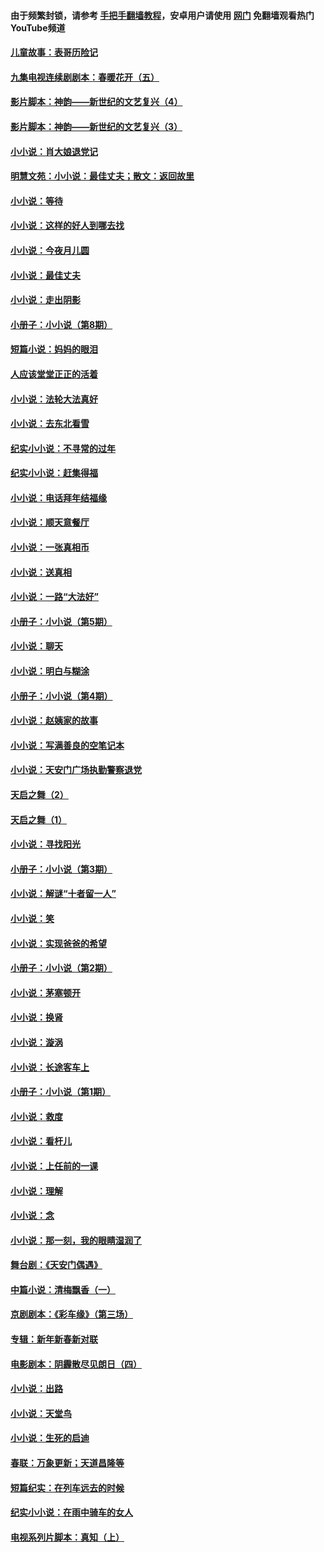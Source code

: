 #### 由于频繁封锁，请参考 [手把手翻墙教程](https://github.com/gfw-breaker/guides/wiki/)，安卓用户请使用 [网门](https://github.com/gfw-breaker/nogfw/blob/master/dl.md?t=04281301) 免翻墙观看热门YouTube频道 

#### [儿童故事：表哥历险记](../pages/328/383535.md?t=04281301) 

#### [九集电视连续剧剧本：春暖花开（五）](../pages/328/275919.md?t=04281301) 

#### [影片脚本：神韵——新世纪的文艺复兴（4）](../pages/328/266089.md?t=04281301) 

#### [影片脚本：神韵——新世纪的文艺复兴（3）](../pages/328/266087.md?t=04281301) 

#### [小小说：肖大娘退党记](../pages/328/239807.md?t=04281301) 

#### [明慧文苑：小小说：最佳丈夫；散文：返回故里](../pages/328/3439.md?t=04281301) 

#### [小小说：等待](../pages/328/223927.md?t=04281301) 

#### [小小说：这样的好人到哪去找](../pages/328/209396.md?t=04281301) 

#### [小小说：今夜月儿圆](../pages/328/193588.md?t=04281301) 

#### [小小说：最佳丈夫](../pages/328/190938.md?t=04281301) 

#### [小小说：走出阴影](../pages/328/190744.md?t=04281301) 

#### [小册子：小小说（第8期）](../pages/328/188202.md?t=04281301) 

#### [短篇小说：妈妈的眼泪](../pages/328/187712.md?t=04281301) 

#### [人应该堂堂正正的活着](../pages/328/182430.md?t=04281301) 

#### [小小说：法轮大法真好](../pages/328/174669.md?t=04281301) 

#### [小小说：去东北看雪](../pages/328/173882.md?t=04281301) 

#### [纪实小小说：不寻常的过年](../pages/328/173187.md?t=04281301) 

#### [纪实小小说：赶集得福](../pages/328/172652.md?t=04281301) 

#### [小小说：电话拜年结福缘](../pages/328/172533.md?t=04281301) 

#### [小小说：顺天意餐厅](../pages/328/170182.md?t=04281301) 

#### [小小说：一张真相币](../pages/328/169410.md?t=04281301) 

#### [小小说：送真相](../pages/328/166713.md?t=04281301) 

#### [小小说：一路“大法好”](../pages/328/162016.md?t=04281301) 

#### [小册子：小小说（第5期）](../pages/328/161131.md?t=04281301) 

#### [小小说：聊天](../pages/328/159640.md?t=04281301) 

#### [小小说：明白与糊涂](../pages/328/158101.md?t=04281301) 

#### [小册子：小小说（第4期）](../pages/328/158006.md?t=04281301) 

#### [小小说：赵姨家的故事](../pages/328/157843.md?t=04281301) 

#### [小小说：写满善良的空笔记本](../pages/328/157382.md?t=04281301) 

#### [小小说：天安门广场执勤警察退党](../pages/328/156982.md?t=04281301) 

#### [天启之舞（2）](../pages/328/153440.md?t=04281301) 

#### [天启之舞（1）](../pages/328/153439.md?t=04281301) 

#### [小小说：寻找阳光](../pages/328/153065.md?t=04281301) 

#### [小册子：小小说（第3期）](../pages/328/151715.md?t=04281301) 

#### [小小说：解谜“十者留一人”](../pages/328/148967.md?t=04281301) 

#### [小小说：笑](../pages/328/148905.md?t=04281301) 

#### [小小说：实现爸爸的希望](../pages/328/148096.md?t=04281301) 

#### [小册子：小小说（第2期）](../pages/328/147214.md?t=04281301) 

#### [小小说：茅塞顿开](../pages/328/147030.md?t=04281301) 

#### [小小说：换肾](../pages/328/146770.md?t=04281301) 

#### [小小说：漩涡](../pages/328/146683.md?t=04281301) 

#### [小小说：长途客车上](../pages/328/145076.md?t=04281301) 

#### [小册子：小小说（第1期）](../pages/328/143963.md?t=04281301) 

#### [小小说：救度](../pages/328/143927.md?t=04281301) 

#### [小小说：看杆儿](../pages/328/142137.md?t=04281301) 

#### [小小说：上任前的一课](../pages/328/140808.md?t=04281301) 

#### [小小说：理解](../pages/328/140476.md?t=04281301) 

#### [小小说：念](../pages/328/139513.md?t=04281301) 

#### [小小说：那一刻，我的眼睛湿润了](../pages/328/138476.md?t=04281301) 

#### [舞台剧：《天安门偶遇》](../pages/328/117155.md?t=04281301) 

#### [中篇小说：清梅飘香（一）](../pages/328/101058.md?t=04281301) 

#### [京剧剧本：《彩车缘》（第三场）](../pages/328/96434.md?t=04281301) 

#### [专辑：新年新春新对联](../pages/328/94991.md?t=04281301) 

#### [电影剧本：阴霾散尽见朗日（四）](../pages/328/87081.md?t=04281301) 

#### [小小说：出路](../pages/328/84848.md?t=04281301) 

#### [小小说：天堂鸟](../pages/328/83084.md?t=04281301) 

#### [小小说：生死的启迪](../pages/328/70977.md?t=04281301) 

#### [春联：万象更新；天道昌隆等](../pages/328/64588.md?t=04281301) 

#### [短篇纪实：在列车远去的时候](../pages/328/62641.md?t=04281301) 

#### [纪实小小说：在雨中骑车的女人](../pages/328/56184.md?t=04281301) 

#### [电视系列片脚本：真知（上） ](../pages/328/55277.md?t=04281301) 

